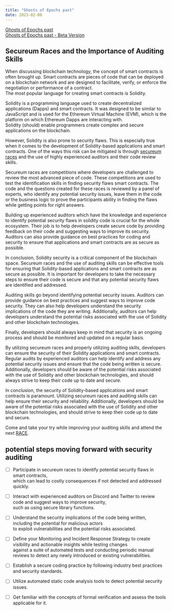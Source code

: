 ```yaml
---
title: "Ghosts of Epochs past"
date: 2023-02-08
---
```

[Ghosts of Epochs past](https://ghostsofepochspast.xyz/)  
[Ghosts of Epochs past - Beta Version](https://ghosts-cdn3350vd-keyrxng-vercel.vercel.app/)  

## Secureum Races and the Importance of Auditing Skills   
When discussing blockchain technology, the concept of smart contracts is often brought up. Smart contracts are pieces of code that can be deployed on a blockchain network and are designed to facilitate, verify, or enforce the negotiation or performance of a contract.  
The most popular language for creating smart contracts is Solidity.  

Solidity is a programming language used to create decentralized applications (Dapps) and smart contracts. It was designed to be similar to JavaScript and is used for the Ethereum Virtual Machine (EVM), which is the platform on which Ethereum Dapps are interacting with.  
Solidity (should) enable programmers create complex and secure applications on the blockchain.  

However, Solidity is also prone to security flaws. This is especially true when it comes to the development of Solidity-based applications and smart contracts.
One of the ways this risk can be mitigated is through [secureum races](https://secureum.substack.com/) and the use of highly experienced auditors and their code review skills.  

Secureum races are competitions where developers are challenged to review the most advanced piece of code. These competitions are used to test the identification skills in finding security flaws smart contracts. The code and the questions created for these races is reviewed by a panel of experts, who identify any potential security issues, leave them in the code or the business logic to prove the participants ability in finding the flaws while getting points for right answers.

Building up experienced auditors which have the knowledge and experience to identify potential security flaws in solidity code is crucial for the whole ecosystem. Their job is to help developers create secure code by providing feedback on their code and suggesting ways to improve its security. Auditors can also provide guidance on best practices for coding and security to ensure that applications and smart contracts are as secure as possible.  

In conclusion, Solidity security is a critical component of the blockchain space. Secureum races and the use of auditing skills can be effective tools for ensuring that Solidity-based applications and smart contracts are as secure as possible. It is important for developers to take the necessary steps to ensure their code is secure and that any potential security flaws are identified and addressed.  

Auditing skills go beyond identifying potential security issues. Auditors can provide guidance on best practices and suggest ways to improve code security. They can also help developers understand the security implications of the code they are writing. Additionally, auditors can help developers understand the potential risks associated with the use of Solidity and other blockchain technologies.  

Finally, developers should always keep in mind that security is an ongoing process and should be monitored and updated on a regular basis.

By utilizing secureum races and properly utilizing auditing skills, developers can ensure the security of their Solidity applications and smart contracts. Regular audits by experienced auditors can help identify and address any potential security issues and ensure that the code being written is secure. Additionally, developers should be aware of the potential risks associated with the use of Solidity and other blockchain technologies, and should always strive to keep their code up to date and secure.  

In conclusion, the security of Solidity-based applications and smart contracts is paramount. Utilizing secureum races and auditing skills can help ensure their security and reliability. Additionally, developers should be aware of the potential risks associated with the use of Solidity and other blockchain technologies, and should strive to keep their code up to date and secure.  

Come and take your try while improving your auditing skills and attend the next [RACE](https://discord.com/channels/814328279468474419/927065287172427798).  


## potential steps moving forward with security auditing  
- [ ] Participate in secureum races to identify potential security flaws in smart contracts,  
      which can lead to costly consequences if not detected and addressed quickly.  
- [ ] Interact with experienced auditors on Discord and Twitter to review code and suggest ways to improve security,  
      such as using secure library functions.
- [ ] Understand the security implications of the code being written, including the potential for malicious actors  
      to exploit vulnerabilities and the potential risks associated.  
- [ ] Define your Monitoring and Incident Response Strategy to create visibility and actionable insights while testing changes  
      against a suite of automated tests and conducting periodic manual reviews to detect any newly introduced or existing vulnerabilities.  
- [ ] Establish a secure coding practice by following industry best practices and security standards.  
- [ ] Utilize automated static code analysis tools to detect potential security issues.  
- [ ] Get familiar with the concepts of formal verification and assess the tools applicable for it.  

